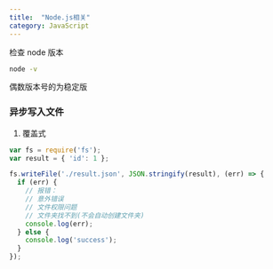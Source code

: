 ```yaml
---
title:  "Node.js相关"
category: JavaScript
---
```

检查 node 版本

```bash
node -v
```
偶数版本号的为稳定版

### 异步写入文件

1. 覆盖式

```js
var fs = require('fs');
var result = { 'id': 1 };

fs.writeFile('./result.json', JSON.stringify(result), (err) => {
  if (err) {
    // 报错：
    // 意外错误
    // 文件权限问题
    // 文件夹找不到(不会自动创建文件夹)
    console.log(err);
  } else {
    console.log('success');
  }
});
```
